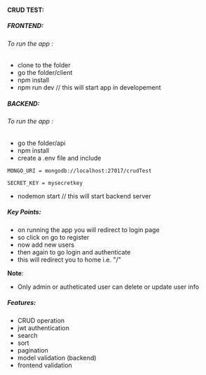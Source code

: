 #### CRUD TEST:

##### FRONTEND:

###### To run the app :

- clone to the folder
- go the folder/client
- npm install
- npm run dev // this will start app in developement

##### BACKEND:

###### To run the app :

- go the folder/api
- npm install
- create a .env file and include

```env
MONGO_URI = mongodb://localhost:27017/crudTest

SECRET_KEY = mysecretkey
```

- nodemon start // this will start backend server

##### Key Points:

- on running the app you will redirect to login page
- so click on go to register
- now add new users
- then again to go login and authenticate
- this will redirect you to home i.e. "/"

**Note**:

- Only admin or autheticated user can delete or update user info

##### Features:

- CRUD operation
- jwt authentication
- search
- sort
- pagination
- model validation (backend)
- frontend validation
